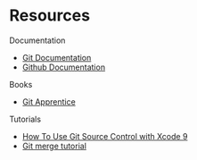 # Resources

Documentation
- [Git Documentation](https://git-scm.com/doc)
- [Github Documentation](https://docs.github.com/en)
  
Books
- [Git Apprentice](https://www.raywenderlich.com/books/git-apprentice)
  
Tutorials
- [How To Use Git Source Control with Xcode 9](https://www.raywenderlich.com/675-how-to-use-git-source-control-with-xcode-9)
- [Git merge tutorial](https://www.atlassian.com/git/tutorials/using-branches/git-merge)